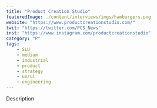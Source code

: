 ```yaml
---
title: "Product Creation Studio"
featuredImage: ./content/interviews/imgs/hamburgers.png
website: "https://www.productcreationstudio.com/"
twit: "https://twitter.com/PCS_News"
inst: "https://www.instagram.com/productcreationstudio"
category: "P"
tags:
    - SLU
    - medium
    - industrial
    - product
    - strategy
    - ux/ui
    - engineering
---
```


Description
